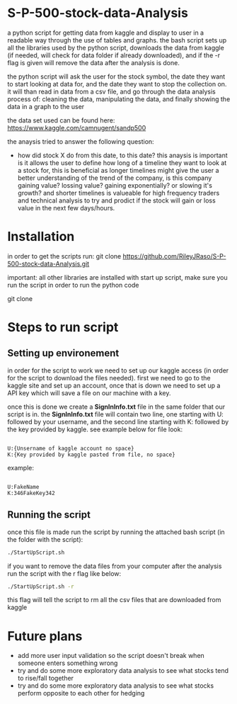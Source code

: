 # S-P-500-stock-data-Analysis

a python script for getting data from kaggle and display to user in a readable way through the use of tables and graphs. the bash script sets up all the libraries used by the python script, downloads the data from kaggle (if needed, will check for data folder if already downloaded), and if the -r flag is given will remove the data after the analysis is done.

the python script will ask the user for the stock symbol, the date they want to start looking at data for, and the date they want to stop the collection on. it will than read in data from a csv file, and go through the data analysis process of: cleaning the data, manipulating the data, and finally showing the data in a graph to the user

the data set used can be found here: https://www.kaggle.com/camnugent/sandp500

the anaysis tried to answer the following question:
- how did stock X do from this date, to this date? this anaysis is important is it allows the user to define how long of a timeline they want to look at a stock for, this is beneficial as longer timelines might give the user a better understanding of the trend of the company, is this company gaining value? lossing value? gaining exponentially? or slowing it's growth? and shorter timelines is valueable for high frequency traders and technical analysis to try and prodict if the stock will gain or loss value in the next few days/hours. 

# Installation

in order to get the scripts run: git clone https://github.com/RileyJRaso/S-P-500-stock-data-Analysis.git

important: all other libraries are installed with start up script, make sure you run the script in order to run the python code

git clone 

# Steps to run script

## Setting up environement

in order for the script to work we need to set up our kaggle access (in order for the script to download the files needed). first we need to go to the kaggle site and set up an account, once that is down we need to set up a API key which will save a file on our machine with a key.

once this is done we create a **SignInInfo.txt** file in the same folder that our script is in. the **SignInInfo.txt** file will contain two line, one starting with U: followed by your username, and the second line starting with K: followed by the key provided by kaggle. see example below for file look:

```text

U:{Unsername of kaggle account no space}
K:{Key provided by kaggle pasted from file, no space}

```

example:

```text

U:FakeName
K:346FakeKey342

```

## Running the script

once this file is made run the script by running the attached bash script (in the folder with the script):

```bash
./StartUpScript.sh

```

if you want to remove the data files from your computer after the analysis run the script with the r flag like below:

```bash
./StartUpScript.sh -r

```

this flag will tell the script to rm all the csv files that are downloaded from kaggle

# Future plans

- add more user input validation so the script doesn't break when someone enters something wrong
- try and do some more exploratory data analysis to see what stocks tend to rise/fall together
- try and do some more exploratory data analysis to see what stocks perform opposite to each other for hedging
